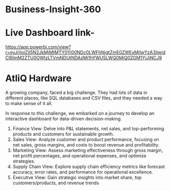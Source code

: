 # Business-Insight-360
# Live Dashboard link- 
https://app.powerbi.com/view?r=eyJrIjoiZjI5N2JkMjMtMTY0Yi00NDc0LWFhNjgtZmE0ZWExMjIwYzA3IiwidCI6ImM2ZTU0OWIzLTVmNDUtNDAzMi1hYWU5LWQ0MjQ0ZGM1YjJjNCJ9
# AtliQ Hardware 
A growing company, faced a big challenge. They had lots of data in different places, like SQL databases and CSV files, and they needed a way to make sense of it all.

In response to this challenge, we embarked on a journey to develop an interactive dashboard for data-driven decision-making.

1. Finance View: Delve into P&L statements, net sales, and top-performing products and customers for sustainable growth.
2. Sales View: Analyze customer and product performance, focusing on net sales, gross margins, and costs to boost revenue and profitability.
3. Marketing View: Assess marketing effectiveness through gross margin, net profit percentages, and operational expenses, and optimize strategies.
4. Supply Chain View: Explore supply chain efficiency metrics like forecast accuracy, error rates, and performance for operational excellence.
5. Executive View: Gain strategic insights into market share, top customers/products, and revenue trends
